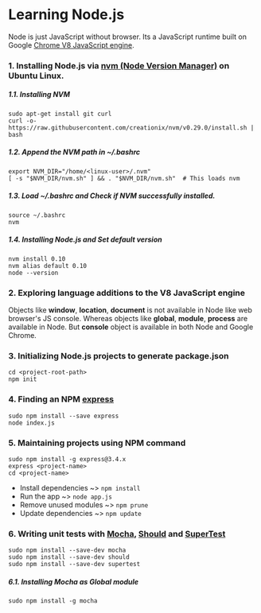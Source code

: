 # Learning Node.js
Node is just JavaScript without browser. Its a JavaScript runtime built on Google [Chrome V8 JavaScript engine](https://developers.google.com/v8/).
### 1. Installing Node.js via [nvm (Node Version Manager)](https://github.com/creationix/nvm) on Ubuntu Linux.
##### 1.1. Installing NVM
```
sudo apt-get install git curl
curl -o- https://raw.githubusercontent.com/creationix/nvm/v0.29.0/install.sh | bash
```
##### 1.2. Append the NVM path in ~/.bashrc
```
export NVM_DIR="/home/<linux-user>/.nvm"
[ -s "$NVM_DIR/nvm.sh" ] && . "$NVM_DIR/nvm.sh"  # This loads nvm
```
##### 1.3. Load ~/.bashrc and Check if NVM successfully installed.
```
source ~/.bashrc
nvm
```
##### 1.4. Installing Node.js and Set default version
```
nvm install 0.10
nvm alias default 0.10
node --version
```
### 2. Exploring language additions to the V8 JavaScript engine
Objects like **window**, **location**, **document** is not available in Node like web browser's JS console. Whereas objects like **global**, **module**, **process** are available in Node. But **console** object is available in both Node and Google Chrome. 
### 3. Initializing Node.js projects to generate **package.json**
```
cd <project-root-path>
npm init
```
### 4. Finding an NPM [express](https://www.npmjs.com/package/express)
```
sudo npm install --save express
node index.js
```
### 5. Maintaining projects using NPM command
```
sudo npm install -g express@3.4.x
express <project-name>
cd <project-name>
```
* Install dependencies ~> `npm install`
* Run the app ~> `node app.js`
* Remove unused modules ~> `npm prune`
* Update dependencies ~> `npm update`
### 6. Writing unit tests with [Mocha](https://mochajs.org/), [Should](https://github.com/tj/should.js) and [SuperTest](https://github.com/visionmedia/supertest)
```
sudo npm install --save-dev mocha
sudo npm install --save-dev should
sudo npm install --save-dev supertest
```
##### 6.1. Installing Mocha as Global module
```
sudo npm install -g mocha
```